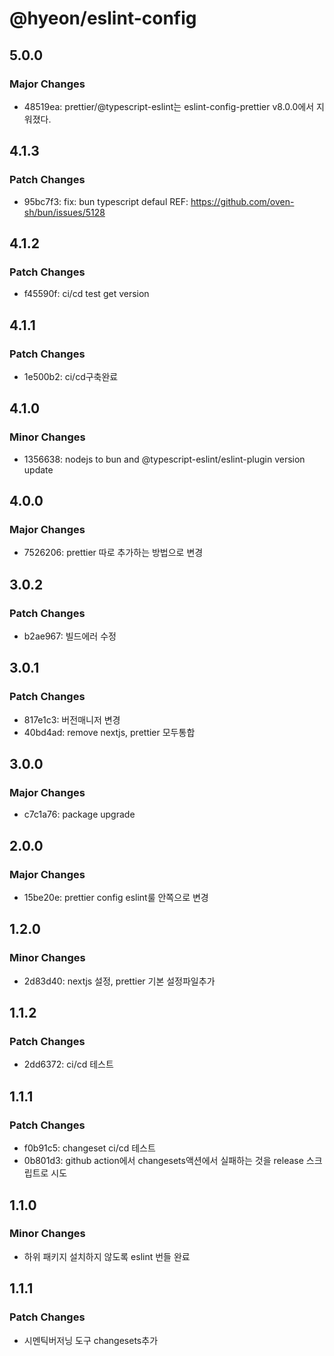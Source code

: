 # @hyeon/eslint-config

## 5.0.0

### Major Changes

- 48519ea: prettier/@typescript-eslint는 eslint-config-prettier v8.0.0에서 지워졌다.

## 4.1.3

### Patch Changes

- 95bc7f3: fix: bun typescript defaul
  REF: https://github.com/oven-sh/bun/issues/5128

## 4.1.2

### Patch Changes

- f45590f: ci/cd test get version

## 4.1.1

### Patch Changes

- 1e500b2: ci/cd구축완료

## 4.1.0

### Minor Changes

- 1356638: nodejs to bun and @typescript-eslint/eslint-plugin version update

## 4.0.0

### Major Changes

- 7526206: prettier 따로 추가하는 방법으로 변경

## 3.0.2

### Patch Changes

- b2ae967: 빌드에러 수정

## 3.0.1

### Patch Changes

- 817e1c3: 버전매니저 변경
- 40bd4ad: remove nextjs, prettier 모두통합

## 3.0.0

### Major Changes

- c7c1a76: package upgrade

## 2.0.0

### Major Changes

- 15be20e: prettier config eslint룰 안쪽으로 변경

## 1.2.0

### Minor Changes

- 2d83d40: nextjs 설정, prettier 기본 설정파일추가

## 1.1.2

### Patch Changes

- 2dd6372: ci/cd 테스트

## 1.1.1

### Patch Changes

- f0b91c5: changeset ci/cd 테스트
- 0b801d3: github action에서 changesets액션에서 실패하는 것을 release 스크립트로 시도

## 1.1.0

### Minor Changes

- 하위 패키지 설치하지 않도록 eslint 번들 완료

## 1.1.1

### Patch Changes

- 시멘틱버저닝 도구 changesets추가
